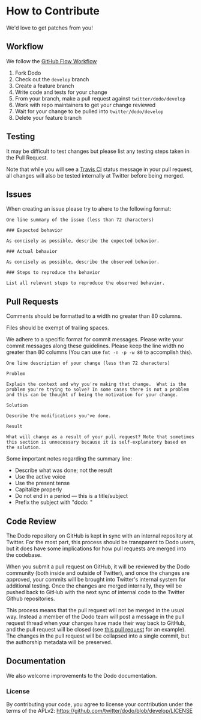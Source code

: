 # How to Contribute

We'd love to get patches from you!

## Workflow

We follow the [GitHub Flow Workflow](https://guides.github.com/introduction/flow/)

1.  Fork Dodo
2.  Check out the `develop` branch
3.  Create a feature branch
4.  Write code and tests for your change
6.  From your branch, make a pull request against `twitter/dodo/develop`
7.  Work with repo maintainers to get your change reviewed
8.  Wait for your change to be pulled into `twitter/dodo/develop`
9.  Delete your feature branch

## Testing

It may be difficult to test changes but please list any testing steps taken in the Pull
Request.

Note that while you will see a [Travis CI][travis-ci] status message in your
pull request, all changes will also be tested internally at Twitter before being merged.

## Issues

When creating an issue please try to ahere to the following format:

    One line summary of the issue (less than 72 characters)

    ### Expected behavior

    As concisely as possible, describe the expected behavior.

    ### Actual behavior

    As concisely as possible, describe the observed behavior.

    ### Steps to reproduce the behavior

    List all relevant steps to reproduce the observed behavior.

## Pull Requests

Comments should be formatted to a width no greater than 80 columns.

Files should be exempt of trailing spaces.

We adhere to a specific format for commit messages. Please write your commit
messages along these guidelines. Please keep the line width no greater than
80 columns (You can use `fmt -n -p -w 80` to accomplish this).

    One line description of your change (less than 72 characters)

    Problem

    Explain the context and why you're making that change.  What is the
    problem you're trying to solve? In some cases there is not a problem
    and this can be thought of being the motivation for your change.

    Solution

    Describe the modifications you've done.

    Result

    What will change as a result of your pull request? Note that sometimes
    this section is unnecessary because it is self-explanatory based on
    the solution.

Some important notes regarding the summary line:

* Describe what was done; not the result
* Use the active voice
* Use the present tense
* Capitalize properly
* Do not end in a period — this is a title/subject
* Prefix the subject with "dodo: " 

## Code Review

The Dodo repository on GitHub is kept in sync with an internal repository at
Twitter. For the most part, this process should be transparent to Dodo users,
but it does have some implications for how pull requests are merged into the
codebase.

When you submit a pull request on GitHub, it will be reviewed by the
Dodo community (both inside and outside of Twitter), and once the changes are
approved, your commits will be brought into Twitter's internal system for additional
testing. Once the changes are merged internally, they will be pushed back to
GitHub with the next sync of internal code to the Twitter Github repositories.

This process means that the pull request will not be merged in the usual way.
Instead a member of the Dodo team will post a message in the pull request
thread when your changes have made their way back to GitHub, and the pull
request will be closed (see [this pull request][pull-example] for an example). The 
changes in the pull request will be collapsed into a single commit, but the authorship
metadata will be preserved.

## Documentation

We also welcome improvements to the Dodo documentation.

[pull-example]: https://github.com/twitter/finagle/pull/267
[travis-ci]: https://travis-ci.org/twitter/dodo

### License
By contributing your code, you agree to license your contribution under the terms of the APLv2:
https://github.com/twitter/dodo/blob/develop/LICENSE